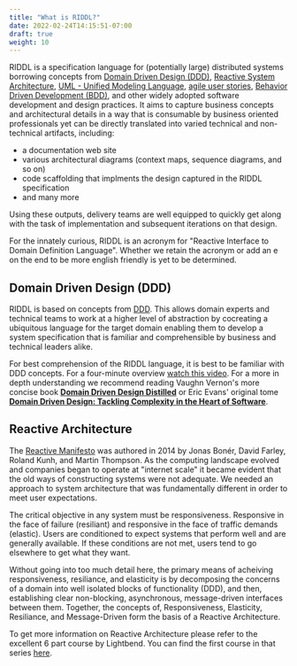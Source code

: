 ```yaml
---
title: "What is RIDDL?"
date: 2022-02-24T14:15:51-07:00
draft: true
weight: 10
---
```


RIDDL is a specification language for (potentially large) distributed systems borrowing concepts from [Domain Driven Design (DDD)](https://en.wikipedia.org/wiki/Domain-driven_design), [Reactive System Architecture](https://www.reactivemanifesto.org/), [UML - Unified Modeling Language](https://en.wikipedia.org/wiki/Unified_Modeling_Language), [agile user stories](https://en.wikipedia.org/wiki/User_story), [Behavior Driven Development (BDD)](https://en.wikipedia.org/wiki/Behavior-driven_development), and other widely adopted software development and design practices. It aims to capture business concepts and architectural details in a way that is consumable by business oriented professionals yet can be directly translated into varied technical and non-technical artifacts, including: 
* a documentation web site 
* various architectural diagrams (context maps, sequence diagrams, and so on) 
* code scaffolding that implments the design captured in the RIDDL specification 
* and many more

Using these outputs, delivery teams are well equipped to quickly get along with the task of implementation and  subsequent iterations on that design.

For the innately curious, RIDDL is an acronym for "Reactive Interface to Domain Definition Language". Whether we retain the acronym or add an e on the end to be more english friendly is yet to be determined.

## Domain Driven Design (DDD)
RIDDL is based on concepts from [DDD](https://en.wikipedia.org/wiki/Domain-driven_design). This allows domain experts and technical teams to work at a higher level of abstraction by cocreating a ubiquitous language for the target domain enabling them to develop a system specification that is familiar and comprehensible by business and technical leaders alike.

For best comprehension of the RIDDL language, it is best to be familiar with DDD concepts. For a four-minute overview [watch this video](https://elearn.domainlanguage.com/). For a more in depth understanding we recommend reading Vaughn Vernon's more concise book **[Domain Driven Design Distilled](https://www.amazon.com/Domain-Driven-Design-Distilled-Vaughn-Vernon/dp/0134434420/)** or Eric Evans' original tome **[Domain Driven Design: Tackling Complexity in the Heart of Software](https://www.amazon.com/Domain-Driven-Design-Tackling-Complexity-Software/dp/0321125215/)**.

## Reactive Architecture
The [Reactive Manifesto](https://www.reactivemanifesto.org/) was authored in 2014 by Jonas Bonér, David Farley, Roland Kunh, and Martin Thompson. As the computing landscape evolved and companies began to operate at "internet scale" it became evident that the old ways of constructing systems were not adequate. We needed an approach to system architecture that was fundamentally different in order to meet user expectations.

The critical objective in any system must be responsiveness. Responsive in the face of failure (resiliant) and responsive in the face of traffic demands (elastic). Users are conditioned to expect systems that perform well and are generally available. If these conditions are not met, users tend to go elsewhere to get what they want. 

Without going into too much detail here, the primary means of acheiving responsiveness, resiliance, and elasticity is by decomposing the concerns of a domain into well isolated blocks of functionality (DDD), and then, establishing clear non-blocking, asynchronous, message-driven interfaces between them. Together, the concepts of, Responsiveness, Elasticity, Resiliance, and Message-Driven form the basis of a Reactive Architecture.

To get more information on Reactive Architecture please refer to the excellent 6 part course by Lightbend. You can find the first course in that series [here](https://academy.lightbend.com/courses/course-v1:lightbend+LRA-IntroToReactive+v1/about).